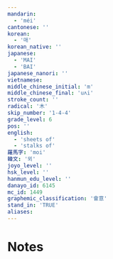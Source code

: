 ```yaml
---
mandarin:
  - 'méi'
cantonese: ''
korean:
  - '매'
korean_native: ''
japanese:
  - 'MAI'
  - 'BAI'
japanese_nanori: ''
vietnamese:
middle_chinese_initial: 'm'
middle_chinese_final: 'uʌi'
stroke_count: ''
radical: '木'
skip_number: '1-4-4'
grade_level: 6
pos: ''
english:
  - 'sheets of'
  - 'stalks of'
羅馬字: 'moi'
韓文: '뫼'
joyo_level: ''
hsk_level: ''
hanmun_edu_level: ''
danayo_id: 6145
mc_id: 1449
graphemic_classification: '會意'
stand_in: 'TRUE'
aliases:
---
```


# Notes
